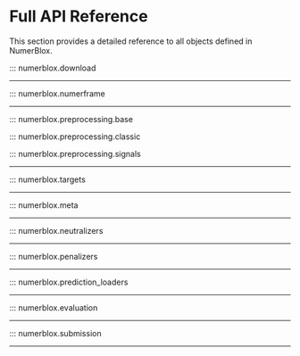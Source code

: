 # Full API Reference

This section provides a detailed reference to all objects defined in NumerBlox.

::: numerblox.download

------------------------------------------------

::: numerblox.numerframe

------------------------------------------------

::: numerblox.preprocessing.base

::: numerblox.preprocessing.classic

::: numerblox.preprocessing.signals

------------------------------------------------

::: numerblox.targets

------------------------------------------------

::: numerblox.meta

------------------------------------------------

::: numerblox.neutralizers

------------------------------------------------

::: numerblox.penalizers

------------------------------------------------

::: numerblox.prediction_loaders

------------------------------------------------

::: numerblox.evaluation

------------------------------------------------

::: numerblox.submission

------------------------------------------------
